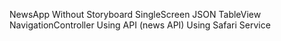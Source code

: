 NewsApp
Without Storyboard
SingleScreen
JSON
TableView
NavigationController
Using API (news API) 
Using Safari Service
